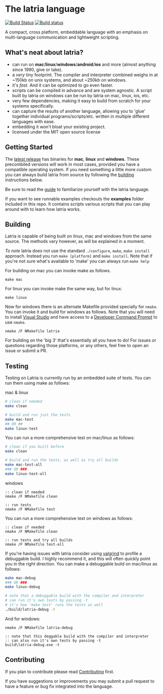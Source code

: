 # The latria language

[![Build Status](https://travis-ci.org/montymxb/latria.svg?branch=master)](https://travis-ci.org/montymxb/latria)
[![Build status](https://ci.appveyor.com/api/projects/status/g6mo13n1405xks1u?svg=true)](https://ci.appveyor.com/project/montymxb/latria)

A compact, cross platform, embeddable language with an emphasis on multi-language communication and lightweight scripting.

## What's neat about latria?

- can run on **mac**/**linux**/**windows**/**android**/**ios** and more (almost anything since 1990, give or take). 
- a *very* tiny footprint. The compiler and interpreter combined weighs in at ~150kb on unix systems, and about ~250kb on windows.
- it's *fast*. And it can be optimized to go even faster.
- scripts can be compiled in advance and are system agnostic. A script built by latria on windows can be run by latria on mac, linux, ios, etc.
- very few dependencies, making it easy to build from scratch for your systems specifically.
- can capture the results of another language, allowing you to 'glue' together individual programs/scripts/etc. written in multiple different languages with ease.
- embedding it won't bloat your existing project.
- licensed under the MIT open source license

## Getting Started

The [latest release](http://github.com/montymxb/latria/releases/latest/) has binaries for **mac**, **linux** and **windows**. These precombiled versions will work in most cases, provided you have a compatible operating system. If you need something a little more custom you can always build latria from source by following the [building](#user-content-building) instructions below.

Be sure to read the [guide](http://latria.uphouseworks.com/Guide/) to familiarize yourself with the latria language.

If you want to see runnable examples checkouts the **examples** folder included in this repo. It contains scripts various scripts that you can play around with to learn how latria works.

## Building

Latria is capable of being built on linux, mac and windows from the same source. The methods vary however, as will be explained in a moment.

*To note* latria does not use the standard `./configure`, `make`, `make install` approach. Instead you run `make [platform]` and `make install`.
Note that if you're not sure what's available to 'make' you can always run ```make help```

For building on mac you can invoke make as follows.
```
make mac
```

For linux you can invoke make the same way, but for linux.
```
make linux
```

Now for windows there is an alternate Makefile provided specially for `nmake`. You can invoke it and build for windows as follows. Note that you will need to install [Visual Studio](https://www.visualstudio.com/) and have access to a [Developer Command Prompt](https://docs.microsoft.com/en-us/dotnet/framework/tools/developer-command-prompt-for-vs) to use `nmake`.
```
nmake /F NMakefile latria
```

For building on the 'big 3' that's essentially all you have to do! For issues or questions regarding those platforms, or any others, feel free to open an issue or submit a PR.

## Testing

Testing on Latria is currently run by an embedded suite of tests. You can run them using make as follows:

mac & linux
```bash
# clean if needed
make clean

# build and run just the tests
make mac-test
## OR ##
make linux-test
```

You can run a more comprehensive test on mac/linux as follows:
```bash
# clean if you built before
make clean

# build and run the tests, as well as try all builds
make mac-test-all
### OR ###
make linux-test-all
```


windows
```batch
:: clean if needed
nmake /F NMakefile clean

:: run tests
nmake /F NMakefile test
```

You can run a more comprehensive test on windows as follows:
```batch
:: clean if needed
nmake /F NMakefile clean

:: run tests and try all builds
nmake /F NMakefile test-all
```

If you're having issues with latria consider using [valgrind](http://valgrind.org/) to profile a debuggable build. I highly recommend it, and this will often quickly point you in the right direction. You can make a debuggable build on mac/linux as follows:
```bash
make mac-debug
### OR ###
make linux-debug

# note that a debuggable build with the compiler and interpreter 
# can run it's own tests by passing -t
# it's how 'make test' runs the tests as well
./build/latria-debug -t
```
And for windows:
```batch
nmake /F NMakefile latria-debug

:: note that this deggable build with the compiler and interpreter
:: can also run it's own tests by passing -t
build\latria-debug.exe -t
```

## Contributing

If you plan to contribute please read [Contributing](CONTRIBUTING.md) first.

If you have suggestions or improvements you may submit a pull request to have a feature or bug fix integrated into the language.

